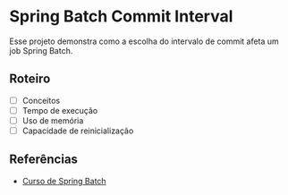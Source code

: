 # Spring Batch Commit Interval

Esse projeto demonstra como a escolha do intervalo de commit afeta um job Spring Batch.

## Roteiro

- [ ] Conceitos
- [ ] Tempo de execução
- [ ] Uso de memória
- [ ] Capacidade de reinicialização

## Referências

- [Curso de Spring Batch](https://www.udemy.com/course/curso-para-desenvolvimento-de-jobs-com-spring-batch/?referralCode=8743E206FA9240686B20)
